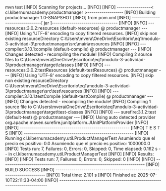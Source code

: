 mvn test
[INFO] Scanning for projects...
[INFO]
[INFO] -----------------< cl.kibernumacademy:productmanager >------------------
[INFO] Building productmanager 1.0-SNAPSHOT
[INFO]   from pom.xml
[INFO] --------------------------------[ jar ]---------------------------------
[INFO]
[INFO] --- resources:3.0.2:resources (default-resources) @ productmanager ---
[INFO] Using 'UTF-8' encoding to copy filtered resources.
[INFO] skip non existing resourceDirectory C:\Users\mvera\OneDrive\Escritorio\eq1\modulo-3-actividad-3\productmanager\src\main\resources
[INFO]
[INFO] --- compiler:3.10.1:compile (default-compile) @ productmanager ---
[INFO] Changes detected - recompiling the module!
[INFO] Compiling 2 source files to C:\Users\mvera\OneDrive\Escritorio\eq1\modulo-3-actividad-3\productmanager\target\classes
[INFO]
[INFO] --- resources:3.0.2:testResources (default-testResources) @ productmanager ---
[INFO] Using 'UTF-8' encoding to copy filtered resources.
[INFO] skip non existing resourceDirectory C:\Users\mvera\OneDrive\Escritorio\eq1\modulo-3-actividad-3\productmanager\src\test\resources
[INFO]
[INFO] --- compiler:3.10.1:testCompile (default-testCompile) @ productmanager ---
[INFO] Changes detected - recompiling the module!
[INFO] Compiling 1 source file to C:\Users\mvera\OneDrive\Escritorio\eq1\modulo-3-actividad-3\productmanager\target\test-classes
[INFO]
[INFO] --- surefire:3.1.2:test (default-test) @ productmanager ---
[INFO] Using auto detected provider org.apache.maven.surefire.junitplatform.JUnitPlatformProvider
[INFO]
[INFO] -------------------------------------------------------
[INFO]  T E S T S
[INFO] -------------------------------------------------------
[INFO] Running cl.kibernumacademy.util.ProductManagerTest
Asumiendo que el precio es positivo: 0.0
Asumiendo que el precio es positivo: 1000000.0
[INFO] Tests run: 7, Failures: 0, Errors: 0, Skipped: 0, Time elapsed: 0.162 s -- in cl.kibernumacademy.util.ProductManagerTest
[INFO]
[INFO] Results:
[INFO]
[INFO] Tests run: 7, Failures: 0, Errors: 0, Skipped: 0
[INFO]
[INFO] ------------------------------------------------------------------------
[INFO] BUILD SUCCESS
[INFO] ------------------------------------------------------------------------
[INFO] Total time:  2.101 s
[INFO] Finished at: 2025-07-10T22:11:33-04:00
[INFO] ------------------------------------------------------------------------

